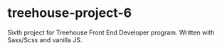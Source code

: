 # treehouse-project-6
Sixth project for Treehouse Front End Developer program.
Written with Sass/Scss and vanilla JS.
